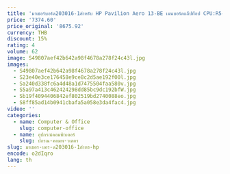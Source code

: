 ```yaml
---
title: 'มาเธอร์บอร์ด203016-1สำหรับ HP Pavilion Aero 13-BE เมนบอร์ดแล็ปท็อป CPU:R5-5600U AMD RAM: 448.0NE04 8GB 0011ทดสอบ100% ได้'
price: '7374.60'
price_original: '8675.92'
currency: THB
discount: 15%
rating: 4
volume: 62
image: S49807aef42b642a98f4678a278f24c43l.jpg
images:
  - S49807aef42b642a98f4678a278f24c43l.jpg
  - S23e40e3ce176458e9ce8c2d5ae192f00l.jpg
  - Sa240d338fc6a4d48a1d7475504faa580v.jpg
  - S5a97a413c462424298dd85bc9dc192bfW.jpg
  - Sb19f4094406842ef802519bd2740088eo.jpg
  - S8ff85ad14b0941cbafa5a058e3da4fac4.jpg
video: ''
categories:
  - name: Computer & Office
    slug: computer-office
  - name: อุปกรณ์คอมพิวเตอร์
    slug: ปกรณ-คอมพ-วเตอร
slug: มาเธอร-บอร-ด203016-1สำหร-hp
encode: o2dIqro
lang: th
---
```

  